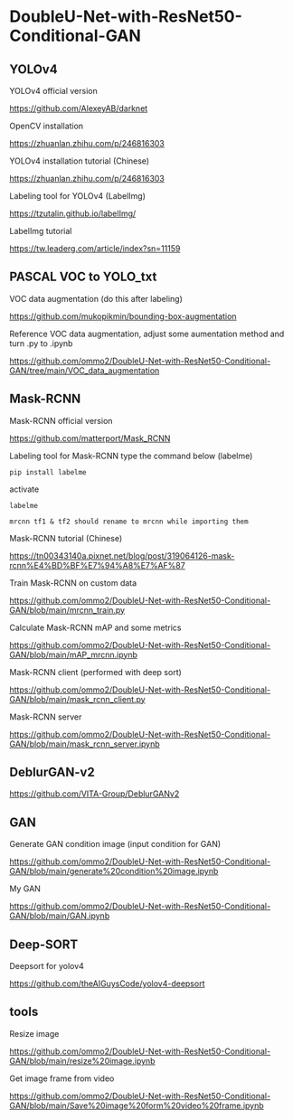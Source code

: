 # DoubleU-Net-with-ResNet50-Conditional-GAN

## YOLOv4

YOLOv4 official version

https://github.com/AlexeyAB/darknet

OpenCV installation

https://zhuanlan.zhihu.com/p/246816303

YOLOv4 installation tutorial (Chinese)

https://zhuanlan.zhihu.com/p/246816303

Labeling tool for YOLOv4 (LabelImg)

https://tzutalin.github.io/labelImg/

LabelImg tutorial

https://tw.leaderg.com/article/index?sn=11159

## PASCAL VOC to YOLO_txt

VOC data augmentation (do this after labeling)

https://github.com/mukopikmin/bounding-box-augmentation

Reference VOC data augmentation, adjust some aumentation method and turn .py to .ipynb

https://github.com/ommo2/DoubleU-Net-with-ResNet50-Conditional-GAN/tree/main/VOC_data_augmentation

## Mask-RCNN

Mask-RCNN official version

https://github.com/matterport/Mask_RCNN

Labeling tool for Mask-RCNN type the command below (labelme)

```
pip install labelme
```

activate

```
labelme   
```

``` mrcnn tf1 & tf2 should rename to mrcnn while importing them ```

Mask-RCNN tutorial (Chinese)

https://tn00343140a.pixnet.net/blog/post/319064126-mask-rcnn%E4%BD%BF%E7%94%A8%E7%AF%87

Train Mask-RCNN on custom data

https://github.com/ommo2/DoubleU-Net-with-ResNet50-Conditional-GAN/blob/main/mrcnn_train.py

Calculate Mask-RCNN mAP and some metrics

https://github.com/ommo2/DoubleU-Net-with-ResNet50-Conditional-GAN/blob/main/mAP_mrcnn.ipynb

Mask-RCNN client (performed with deep sort)

https://github.com/ommo2/DoubleU-Net-with-ResNet50-Conditional-GAN/blob/main/mask_rcnn_client.py

Mask-RCNN server 

https://github.com/ommo2/DoubleU-Net-with-ResNet50-Conditional-GAN/blob/main/mask_rcnn_server.ipynb



## DeblurGAN-v2

https://github.com/VITA-Group/DeblurGANv2

## GAN

Generate GAN condition image (input condition for GAN)

https://github.com/ommo2/DoubleU-Net-with-ResNet50-Conditional-GAN/blob/main/generate%20condition%20image.ipynb

My GAN

https://github.com/ommo2/DoubleU-Net-with-ResNet50-Conditional-GAN/blob/main/GAN.ipynb

## Deep-SORT

Deepsort for yolov4

https://github.com/theAIGuysCode/yolov4-deepsort


## tools

Resize image

https://github.com/ommo2/DoubleU-Net-with-ResNet50-Conditional-GAN/blob/main/resize%20image.ipynb

Get image frame from video

https://github.com/ommo2/DoubleU-Net-with-ResNet50-Conditional-GAN/blob/main/Save%20image%20form%20video%20frame.ipynb
